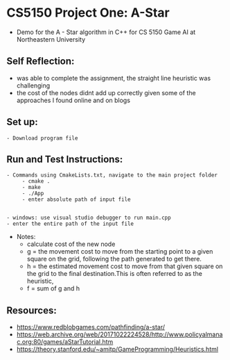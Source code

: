 # CS5150 Project One: A-Star

- Demo for the A - Star algorithm in C++ for CS 5150 Game AI at Northeastern University

## Self Reflection:
  - was able to complete the assignment, the straight line heuristic was challenging
  - the cost of the nodes didnt add up correctly given some of the approaches I found online and on blogs
## Set up:
	- Download program file


## Run and Test Instructions:
    - Commands using CmakeLists.txt, navigate to the main project folder
         - cmake .
         - make
         - ./App
         - enter absolute path of input file 


    - windows: use visual studio debugger to run main.cpp
    - enter the entire path of the input file


- Notes:
  - calculate cost of the new node
  - g = the movement cost to move from the starting point to a given square on the grid, following the path generated to get there.
  - h = the estimated movement cost to move from that given square on the grid to the final destination.This is often referred to as the heuristic,
  - f = sum of g and h

## Resources: 

- https://www.redblobgames.com/pathfinding/a-star/
- https://web.archive.org/web/20171022224528/http://www.policyalmanac.org:80/games/aStarTutorial.htm
- https://theory.stanford.edu/~amitp/GameProgramming/Heuristics.html
